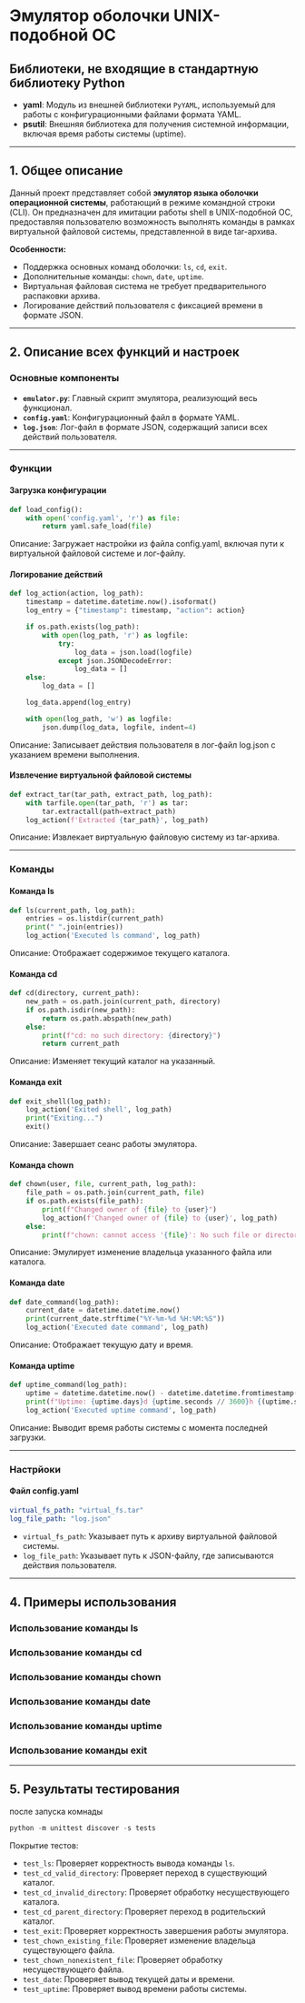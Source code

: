 # Эмулятор оболочки UNIX-подобной ОС

## Библиотеки, не входящие в стандартную библиотеку Python

- **yaml**: Модуль из внешней библиотеки `PyYAML`, используемый для работы с конфигурационными файлами формата YAML.
- **psutil**: Внешняя библиотека для получения системной информации, включая время работы системы (uptime).

---

## 1. Общее описание

Данный проект представляет собой **эмулятор языка оболочки операционной системы**, работающий в режиме командной строки (CLI). Он предназначен для имитации работы shell в UNIX-подобной ОС, предоставляя пользователю возможность выполнять команды в рамках виртуальной файловой системы, представленной в виде tar-архива.

**Особенности:**
- Поддержка основных команд оболочки: `ls`, `cd`, `exit`.
- Дополнительные команды: `chown`, `date`, `uptime`.
- Виртуальная файловая система не требует предварительного распаковки архива.
- Логирование действий пользователя с фиксацией времени в формате JSON.

---

## 2. Описание всех функций и настроек

### Основные компоненты

- **`emulator.py`**: Главный скрипт эмулятора, реализующий весь функционал.
- **`config.yaml`**: Конфигурационный файл в формате YAML.
- **`log.json`**: Лог-файл в формате JSON, содержащий записи всех действий пользователя.

---

### Функции

#### Загрузка конфигурации

```python
def load_config():
    with open('config.yaml', 'r') as file:
        return yaml.safe_load(file)
```
Описание: Загружает настройки из файла config.yaml, включая пути к виртуальной файловой системе и лог-файлу.

#### Логирование действий

```python
def log_action(action, log_path):
    timestamp = datetime.datetime.now().isoformat()
    log_entry = {"timestamp": timestamp, "action": action}

    if os.path.exists(log_path):
        with open(log_path, 'r') as logfile:
            try:
                log_data = json.load(logfile)
            except json.JSONDecodeError:
                log_data = []
    else:
        log_data = []

    log_data.append(log_entry)

    with open(log_path, 'w') as logfile:
        json.dump(log_data, logfile, indent=4)
```
Описание: Записывает действия пользователя в лог-файл log.json с указанием времени выполнения.

#### Извлечение виртуальной файловой системы

```python
def extract_tar(tar_path, extract_path, log_path):
    with tarfile.open(tar_path, 'r') as tar:
        tar.extractall(path=extract_path)
    log_action(f'Extracted {tar_path}', log_path)
```
Описание: Извлекает виртуальную файловую систему из tar-архива.


---


### Команды

#### Команда ls

```python
def ls(current_path, log_path):
    entries = os.listdir(current_path)
    print(" ".join(entries))
    log_action('Executed ls command', log_path)
```
Описание: Отображает содержимое текущего каталога.


#### Команда cd

```python
def cd(directory, current_path):
    new_path = os.path.join(current_path, directory)
    if os.path.isdir(new_path):
        return os.path.abspath(new_path)
    else:
        print(f"cd: no such directory: {directory}")
        return current_path
```
Описание: Изменяет текущий каталог на указанный.


#### Команда exit

```python
def exit_shell(log_path):
    log_action('Exited shell', log_path)
    print("Exiting...")
    exit()
```
Описание: Завершает сеанс работы эмулятора.

#### Команда chown

```python
def chown(user, file, current_path, log_path):
    file_path = os.path.join(current_path, file)
    if os.path.exists(file_path):
        print(f"Changed owner of {file} to {user}")
        log_action(f'Changed owner of {file} to {user}', log_path)
    else:
        print(f"chown: cannot access '{file}': No such file or directory")
```
Описание: Эмулирует изменение владельца указанного файла или каталога.

#### Команда date

```python
def date_command(log_path):
    current_date = datetime.datetime.now()
    print(current_date.strftime("%Y-%m-%d %H:%M:%S"))
    log_action('Executed date command', log_path)
```
Описание: Отображает текущую дату и время.

#### Команда uptime

```python
def uptime_command(log_path):
    uptime = datetime.datetime.now() - datetime.datetime.fromtimestamp(psutil.boot_time())
    print(f"Uptime: {uptime.days}d {uptime.seconds // 3600}h {(uptime.seconds % 3600) // 60}m")
    log_action('Executed uptime command', log_path)
```
Описание: Выводит время работы системы с момента последней загрузки.


---


### Настрйоки

#### Файл config.yaml

```yaml
virtual_fs_path: "virtual_fs.tar"
log_file_path: "log.json"
```

- `virtual_fs_path`: Указывает путь к архиву виртуальной файловой системы.
- `log_file_path`: Указывает путь к JSON-файлу, где записываются действия пользователя.


---


## 4. Примеры использования

### Использование команды ls
### Использование команды cd
### Использование команды chown
### Использование команды date
### Использование команды uptime
### Использование команды exit


---


## 5. Результаты тестирования

после запуска комнады
```python
python -m unittest discover -s tests
```

Покрытие тестов:

- `test_ls`: Проверяет корректность вывода команды `ls`.
- `test_cd_valid_directory`: Проверяет переход в существующий каталог.
- `test_cd_invalid_directory`: Проверяет обработку несуществующего каталога.
- `test_cd_parent_directory`: Проверяет переход в родительский каталог.
- `test_exit`: Проверяет корректность завершения работы эмулятора.
- `test_chown_existing_file`: Проверяет изменение владельца существующего файла.
- `test_chown_nonexistent_file`: Проверяет обработку несуществующего файла.
- `test_date`: Проверяет вывод текущей даты и времени.
- `test_uptime`: Проверяет вывод времени работы системы.


